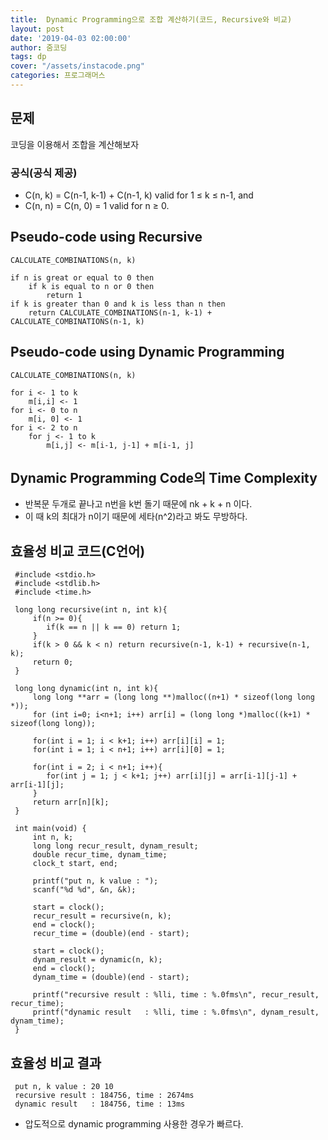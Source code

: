 ```yaml
---
title:  Dynamic Programming으로 조합 계산하기(코드, Recursive와 비교)
layout: post
date: '2019-04-03 02:00:00'
author: 줌코딩
tags: dp
cover: "/assets/instacode.png"
categories: 프로그래머스
---
```


## 문제

코딩을 이용해서 조합을 계산해보자

### 공식(공식 제공)

* C(n, k) = C(n-1, k-1) + C(n-1, k) valid for 1 ≤ k ≤ n-1,  and
* C(n, n) = C(n, 0) = 1 valid for n ≥ 0.

## Pseudo-code using Recursive 

    CALCULATE_COMBINATIONS(n, k)

    if n is great or equal to 0 then
        if k is equal to n or 0 then 
            return 1
    if k is greater than 0 and k is less than n then
        return CALCULATE_COMBINATIONS(n-1, k-1) + CALCULATE_COMBINATIONS(n-1, k)

## Pseudo-code using Dynamic Programming

    CALCULATE_COMBINATIONS(n, k)

    for i <- 1 to k
        m[i,i] <- 1
    for i <- 0 to n
        m[i, 0] <- 1
    for i <- 2 to n
        for j <- 1 to k
            m[i,j] <- m[i-1, j-1] + m[i-1, j]

## Dynamic Programming Code의 Time Complexity

 - 반복문 두개로 끝나고 n번을 k번 돌기 때문에 nk + k + n 이다.
 - 이 때 k의 최대가 n이기 때문에 세타(n^2)라고 봐도 무방하다.
 
## 효율성 비교 코드(C언어)
 
     #include <stdio.h>
     #include <stdlib.h>
     #include <time.h>
     
     long long recursive(int n, int k){
         if(n >= 0){
            if(k == n || k == 0) return 1;
         }
         if(k > 0 && k < n) return recursive(n-1, k-1) + recursive(n-1, k);
         return 0;
     } 
     
     long long dynamic(int n, int k){
         long long **arr = (long long **)malloc((n+1) * sizeof(long long *)); 
         for (int i=0; i<n+1; i++) arr[i] = (long long *)malloc((k+1) * sizeof(long long)); 
         
         for(int i = 1; i < k+1; i++) arr[i][i] = 1;
         for(int i = 1; i < n+1; i++) arr[i][0] = 1;
         
         for(int i = 2; i < n+1; i++){
            for(int j = 1; j < k+1; j++) arr[i][j] = arr[i-1][j-1] + arr[i-1][j];
         }
         return arr[n][k];
     }
     
     int main(void) {
         int n, k;
         long long recur_result, dynam_result;
         double recur_time, dynam_time;
         clock_t start, end;
         
         printf("put n, k value : ");
         scanf("%d %d", &n, &k);
         
         start = clock(); 
         recur_result = recursive(n, k);
         end = clock();
         recur_time = (double)(end - start);
         
         start = clock(); 
         dynam_result = dynamic(n, k);
         end = clock();
         dynam_time = (double)(end - start);
         
         printf("recursive result : %lli, time : %.0fms\n", recur_result, recur_time);
         printf("dynamic result   : %lli, time : %.0fms\n", dynam_result, dynam_time);
     }
 
 
 ## 효율성 비교 결과
 
     put n, k value : 20 10
     recursive result : 184756, time : 2674ms
     dynamic result   : 184756, time : 13ms
     
- 압도적으로 dynamic programming 사용한 경우가 빠르다.
